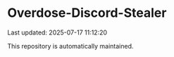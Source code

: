 # Overdose-Discord-Stealer

Last updated: 2025-07-17 11:12:20

This repository is automatically maintained.
